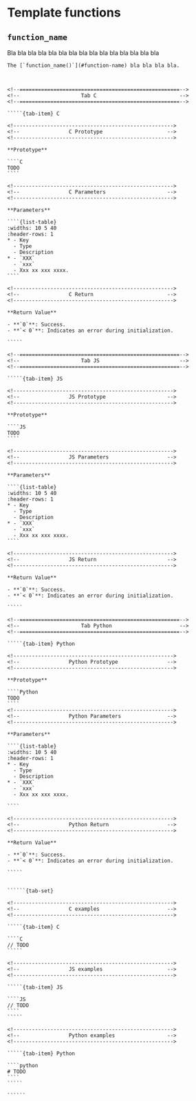 # Template functions

<!-- ============================================================== -->
## `function_name`
<!-- ============================================================== -->

Bla bla bla bla bla bla bla bla bla bla bla bla bla bla bla

```{caution}
The [`function_name()`](#function-name) bla bla bla bla.
```

<!------------------------------------------------------------>
<!--                    Prototypes                          -->
<!------------------------------------------------------------>

``````{tab-set}


<!--====================================================-->
<!--                    Tab C                           -->
<!--====================================================-->

`````{tab-item} C

<!---------------------------------------------------->
<!--                C Prototype                     -->
<!---------------------------------------------------->

**Prototype**

````C
TODO
````

<!---------------------------------------------------->
<!--                C Parameters                    -->
<!---------------------------------------------------->

**Parameters**

````{list-table}
:widths: 10 5 40
:header-rows: 1
* - Key
  - Type
  - Description
* - `XXX`
  - `xxx`
  - Xxx xx xxx xxxx.
````

<!---------------------------------------------------->
<!--                C Return                        -->
<!---------------------------------------------------->

**Return Value**

- **`0`**: Success.
- **`< 0`**: Indicates an error during initialization.

`````

<!--====================================================-->
<!--                    Tab JS                          -->
<!--====================================================-->

`````{tab-item} JS

<!---------------------------------------------------->
<!--                JS Prototype                    -->
<!---------------------------------------------------->

**Prototype**

````JS
TODO
````

<!---------------------------------------------------->
<!--                JS Parameters                   -->
<!---------------------------------------------------->

**Parameters**

````{list-table}
:widths: 10 5 40
:header-rows: 1
* - Key
  - Type
  - Description
* - `XXX`
  - `xxx`
  - Xxx xx xxx xxxx.
````

<!---------------------------------------------------->
<!--                JS Return                       -->
<!---------------------------------------------------->

**Return Value**

- **`0`**: Success.
- **`< 0`**: Indicates an error during initialization.

`````

<!--====================================================-->
<!--                    Tab Python                      -->
<!--====================================================-->

`````{tab-item} Python

<!---------------------------------------------------->
<!--                Python Prototype                -->
<!---------------------------------------------------->

**Prototype**

````Python
TODO
````
<!---------------------------------------------------->
<!--                Python Parameters               -->
<!---------------------------------------------------->

**Parameters**

````{list-table}
:widths: 10 5 40
:header-rows: 1
* - Key
  - Type
  - Description
* - `XXX`
  - `xxx`
  - Xxx xx xxx xxxx.

````

<!---------------------------------------------------->
<!--                Python Return                   -->
<!---------------------------------------------------->

**Return Value**

- **`0`**: Success.
- **`< 0`**: Indicates an error during initialization.

`````

``````

<!------------------------------------------------------------>
<!--                    Examples                            -->
<!------------------------------------------------------------>

```````{dropdown} Examples

``````{tab-set}

<!---------------------------------------------------->
<!--                C examples                      -->
<!---------------------------------------------------->

`````{tab-item} C

````C
// TODO
`````

<!---------------------------------------------------->
<!--                JS examples                     -->
<!---------------------------------------------------->

`````{tab-item} JS

````JS
// TODO
````
`````

<!---------------------------------------------------->
<!--                Python examples                 -->
<!---------------------------------------------------->

`````{tab-item} Python

````python
# TODO
````
`````

``````
```````
